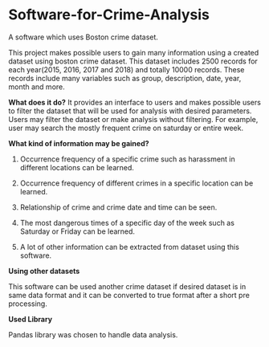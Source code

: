 # Software-for-Crime-Analysis
A software which uses Boston crime dataset.

This project makes possible users to gain many information using a created dataset using boston crime dataset. 
This dataset includes 2500 records for each year(2015, 2016, 2017 and 2018) and totally 10000 records. 
These records include many variables such as group, description, date, year, month and more.

<b>What does it do?</b>
It provides an interface to users and makes possible users to filter the dataset that will be used for analysis with desired parameters.
Users may filter the dataset or make analysis without filtering. For example, user may search the mostly frequent crime on saturday or entire week.

<b>What kind of information may be gained?</b>

1) Occurrence frequency of a specific crime such as harassment in different locations can be learned.

2) Occurrence frequency of different crimes in a specific location can be learned.

3) Relationship of crime and crime date and time can be seen.

4) The most dangerous times of a specific day of the week such as Saturday or Friday can be learned.

5) A lot of other information can be extracted from dataset using this software.

<b>Using other datasets</b>

This software can be used another crime dataset if desired dataset is in same data format 
and it can be converted to true format after a short pre processing. 

<b>Used Library</b>

Pandas library was chosen to handle data analysis.
